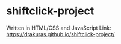 # shiftclick-project

Written in HTML/CSS and JavaScript
Link: https://drakuras.github.io/shiftclick-project/
